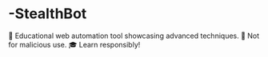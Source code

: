 # -StealthBot
🔬 Educational web automation tool showcasing advanced techniques. 🚫 Not for malicious use. 🎓 Learn responsibly!

